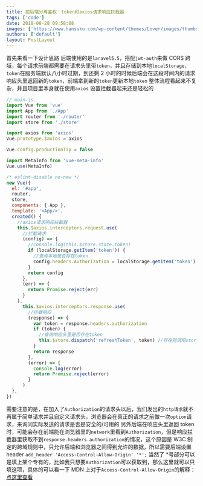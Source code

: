 ```yaml
---
title: 前后端分离鉴权：token和axios请求响应拦截器
tags: ['code']
date: 2018-08-28 09:58:08
images: ['https://www.hansuku.com/wp-content/themes/Lover/images/thumbs/18.jpg']
authors: ['default']
layout: PostLayout
---
```


首先来看一下设计思路
后端使用的是`laravel5.5`，搭配`jwt-auth`来做 CORS 跨域，每个请求前端都需要在请求头里带`token`，并且存储到本地`localStorage`，`token`在服务端默认八小时过期，到还剩 2 小时的时候后端会在这段时间内的请求响应头里返回新的`token`，前端拿到新的`token`更新本地`token`
整体流程看起来不复杂，并且项目里本身就在使用`axios` 设置拦截器起来还是轻松的

```javascript
// main.js
import Vue from 'vue'
import App from './App'
import router from './router'
import store from './store'

import axios from 'axios'
Vue.prototype.$axios = axios

Vue.config.productionTip = false

import MetaInfo from 'vue-meta-info'
Vue.use(MetaInfo)

/* eslint-disable no-new */
new Vue({
  el: '#app',
  router,
  store,
  components: { App },
  template: '<App/>',
  created() {
    //axios请求响应拦截器
    this.$axios.interceptors.request.use(
      //拦截请求
      (config) => {
        //console.log(this.$store.state.token)
        if (localStorage.getItem('token')) {
          //查询本地是否存在token
          config.headers.Authorization = localStorage.getItem('token') //在请求头里设置token
        }
        return config
      },
      (err) => {
        return Promise.reject(err)
      }
    ),
      this.$axios.interceptors.response.use(
        //拦截响应
        (response) => {
          var token = response.headers.authorization
          if (token) {
            //查询响应头里是否存在token
            this.$store.dispatch('refreshToken', token) //存在则调用store替换本地token 可以根据自己的业务 更简单的做法是直接在这里替换localStorage的token
          }
          return response
        },
        (error) => {
          console.log(error)
          return Promise.reject(error)
        }
      )
  },
})
```

需要注意的是，在加入了`Authorization`的请求头以后，我们发出的`http请求`就不再属于简单请求并且自定义请求头，浏览器会在真正的请求之前做一次`option`请求，来询问实际发送的请求是否是安全的/可用的
另外后端在响应头里返回 token 时，可能会存在前端能在浏览器里的`network`里看到`Authorization`，但是响应拦截器里获取不到`response.headers.authorization`的情况，这个原因是 W3C 制定的跨域规则中，只允许后端和浏览器之间得到允许的数据，所以需要后端设置 header
`add_header 'Access-Control-Allow-Origin' '*';`
当然了 \*号部分可以是填上某个专有的，比如我只想要`Authorization`可以获取到，那么这里就可以只填这项，具体的可以看一下 MDN 上对于`Access-Control-Allow-Origin`的解释：[点这里查看](https://developer.mozilla.org/en-US/docs/Web/HTTP/Headers/Access-Control-Allow-Origin '点这里查看')
